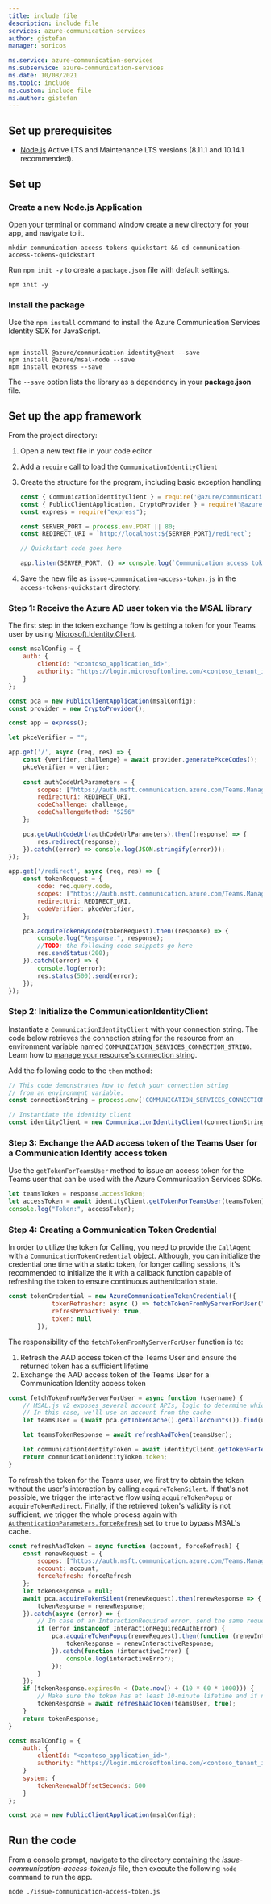 ```yaml
---
title: include file
description: include file
services: azure-communication-services
author: gistefan
manager: soricos

ms.service: azure-communication-services
ms.subservice: azure-communication-services
ms.date: 10/08/2021
ms.topic: include
ms.custom: include file
ms.author: gistefan
---
```


## Set up prerequisites

- [Node.js](https://nodejs.org/) Active LTS and Maintenance LTS versions (8.11.1 and 10.14.1 recommended).

## Set up

### Create a new Node.js Application

Open your terminal or command window create a new directory for your app, and navigate to it.

```console
mkdir communication-access-tokens-quickstart && cd communication-access-tokens-quickstart
```

Run `npm init -y` to create a `package.json` file with default settings.

```console
npm init -y
```

### Install the package

Use the `npm install` command to install the Azure Communication Services Identity SDK for JavaScript.

```console

npm install @azure/communication-identity@next --save
npm install @azure/msal-node --save
npm install express --save

```

The `--save` option lists the library as a dependency in your **package.json** file.

## Set up the app framework

From the project directory:

1. Open a new text file in your code editor
1. Add a `require` call to load the `CommunicationIdentityClient`
1. Create the structure for the program, including basic exception handling

    ```javascript
    const { CommunicationIdentityClient } = require('@azure/communication-identity');    
    const { PublicClientApplication, CryptoProvider } = require('@azure/msal-node');
    const express = require("express");
    
    const SERVER_PORT = process.env.PORT || 80;
    const REDIRECT_URI = `http://localhost:${SERVER_PORT}/redirect`;
    
    // Quickstart code goes here
    
    app.listen(SERVER_PORT, () => console.log(`Communication access token application started on ${SERVER_PORT}!`))
    
    ```

1. Save the new file as `issue-communication-access-token.js` in the `access-tokens-quickstart` directory.

### Step 1: Receive the Azure AD user token via the MSAL library

The first step in the token exchange flow is getting a token for your Teams user by using [Microsoft.Identity.Client](../../../active-directory/develop/reference-v2-libraries.md).

```javascript
const msalConfig = {
    auth: {
        clientId: "<contoso_application_id>",
        authority: "https://login.microsoftonline.com/<contoso_tenant_id>",
    }
};

const pca = new PublicClientApplication(msalConfig);
const provider = new CryptoProvider();

const app = express();

let pkceVerifier = "";

app.get('/', async (req, res) => {
    const {verifier, challenge} = await provider.generatePkceCodes();
    pkceVerifier = verifier;
    
    const authCodeUrlParameters = {
        scopes: ["https://auth.msft.communication.azure.com/Teams.ManageCalls"],
        redirectUri: REDIRECT_URI,
        codeChallenge: challenge, 
        codeChallengeMethod: "S256"
    };

    pca.getAuthCodeUrl(authCodeUrlParameters).then((response) => {
        res.redirect(response);
    }).catch((error) => console.log(JSON.stringify(error)));
});

app.get('/redirect', async (req, res) => {
    const tokenRequest = {
        code: req.query.code,
        scopes: ["https://auth.msft.communication.azure.com/Teams.ManageCalls"],
        redirectUri: REDIRECT_URI,
        codeVerifier: pkceVerifier,
    };

    pca.acquireTokenByCode(tokenRequest).then((response) => {
        console.log("Response:", response);
        //TODO: the following code snippets go here
        res.sendStatus(200);
    }).catch((error) => {
        console.log(error);
        res.status(500).send(error);
    });
});
```

### Step 2: Initialize the CommunicationIdentityClient

Instantiate a `CommunicationIdentityClient` with your connection string. The code below retrieves the connection string for the resource from an environment variable named `COMMUNICATION_SERVICES_CONNECTION_STRING`. Learn how to [manage your resource's connection string](../create-communication-resource.md#store-your-connection-string).

Add the following code to the `then` method:

```javascript
// This code demonstrates how to fetch your connection string
// from an environment variable.
const connectionString = process.env['COMMUNICATION_SERVICES_CONNECTION_STRING'];

// Instantiate the identity client
const identityClient = new CommunicationIdentityClient(connectionString);
```

### Step 3: Exchange the AAD access token of the Teams User for a Communication Identity access token

Use the `getTokenForTeamsUser` method to issue an access token for the Teams user that can be used with the Azure Communication Services SDKs.

```javascript
let teamsToken = response.accessToken;
let accessToken = await identityClient.getTokenForTeamsUser(teamsToken);
console.log("Token:", accessToken);
```

### Step 4: Creating a Communication Token Credential

In order to utilize the token for Calling, you need to provide the `CallAgent` with a `CommunicationTokenCredential` object. Although, you can initialize the credential one time with a static token, for longer calling sessions, it's recommended to initialize the it with a callback function capable of refreshing the token to ensure continuous authentication state.

```javascript
const tokenCredential = new AzureCommunicationTokenCredential({
            tokenRefresher: async () => fetchTokenFromMyServerForUser("<user_id>"),
            refreshProactively: true,
            token: null
        });
```

The responsibility of the `fetchTokenFromMyServerForUser` function is to:

1. Refresh the AAD access token of the Teams User and ensure the returned token has a sufficient lifetime
1. Exchange the AAD access token of the Teams User for a Communication Identity access token

```javascript
const fetchTokenFromMyServerForUser = async function (username) {
    // MSAL.js v2 exposes several account APIs, logic to determine which account to use is the responsibility of the developer
    // In this case, we'll use an account from the cache
    let teamsUser = (await pca.getTokenCache().getAllAccounts()).find(u => u.username === username);

    let teamsTokenResponse = await refreshAadToken(teamsUser);

    let communicationIdentityToken = await identityClient.getTokenForTeamsUser(teamsTokenResponse.accessToken);
    return communicationIdentityToken.token;
}
```

To refresh the token for the Teams user, we first try to obtain the token without the user's interaction by calling `acquireTokenSilent`. If that's not possible, we trigger the interactive flow using `acquireTokenPopup` or `acquireTokenRedirect`. Finally, if the retrieved token's validity is not sufficient, we trigger the whole process again with [`AuthenticationParameters.forceRefresh`](../../../active-directory/develop/msal-js-pass-custom-state-authentication-request.md) set to `true` to bypass MSAL's cache.

```javascript
const refreshAadToken = async function (account, forceRefresh) {
    const renewRequest = {
        scopes: ["https://auth.msft.communication.azure.com/Teams.ManageCalls"],
        account: account,
        forceRefresh: forceRefresh
    };
    let tokenResponse = null;
    await pca.acquireTokenSilent(renewRequest).then(renewResponse => {
        tokenResponse = renewResponse;
    }).catch(async (error) => {
        // In case of an InteractionRequired error, send the same request in an interactive call
        if (error instanceof InteractionRequiredAuthError) {
            pca.acquireTokenPopup(renewRequest).then(function (renewInteractiveResponse) {
                tokenResponse = renewInteractiveResponse;
            }).catch(function (interactiveError) {
                console.log(interactiveError);
            });
        }
    });
    if (tokenResponse.expiresOn < (Date.now() + (10 * 60 * 1000))) {
        // Make sure the token has at least 10-minute lifetime and if not, force-renew it
        tokenResponse = await refreshAadToken(teamsUser, true);
    }
    return tokenResponse;
}
```

```javascript
const msalConfig = {
    auth: {
        clientId: "<contoso_application_id>",
        authority: "https://login.microsoftonline.com/<contoso_tenant_id>",
    }
    system: {
        tokenRenewalOffsetSeconds: 600
    }
};

const pca = new PublicClientApplication(msalConfig);
```

## Run the code

From a console prompt, navigate to the directory containing the *issue-communication-access-token.js* file, then execute the following `node` command to run the app.

```console
node ./issue-communication-access-token.js
```
